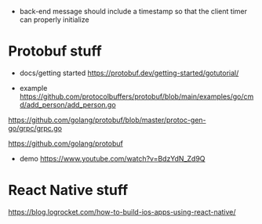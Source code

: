 * back-end message should include a timestamp so that the client timer can properly initialize

# Protobuf stuff
- docs/getting started
https://protobuf.dev/getting-started/gotutorial/

- example
https://github.com/protocolbuffers/protobuf/blob/main/examples/go/cmd/add_person/add_person.go

https://github.com/golang/protobuf/blob/master/protoc-gen-go/grpc/grpc.go

https://github.com/golang/protobuf

- demo
https://www.youtube.com/watch?v=BdzYdN_Zd9Q


# React Native stuff
https://blog.logrocket.com/how-to-build-ios-apps-using-react-native/